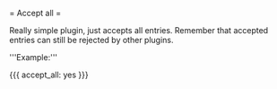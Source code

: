 = Accept all =

Really simple plugin, just accepts all entries. Remember that accepted entries can still be rejected by other plugins.

'''Example:'''

{{{
accept_all: yes
}}}